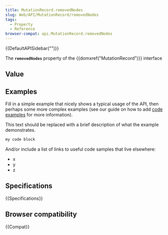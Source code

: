 ```yaml
---
title: MutationRecord.removedNodes
slug: Web/API/MutationRecord/removedNodes
tags:
  - Property
  - Reference
browser-compat: api.MutationRecord.removedNodes
---
```

{{DefaultAPISidebar("")}}

The **`removedNodes`** property of the {{domxref("MutationRecord")}} interface 

## Value



## Examples

Fill in a simple example that nicely shows a typical usage of the API, then perhaps some more complex examples (see our guide on how to add [code examples](/en-US/docs/MDN/Contribute/Structures/Code_examples) for more information).

This text should be replaced with a brief description of what the example demonstrates.

```js
my code block
```

And/or include a list of links to useful code samples that live elsewhere:

*   x
*   y
*   z

## Specifications

{{Specifications}}

## Browser compatibility

{{Compat}}


